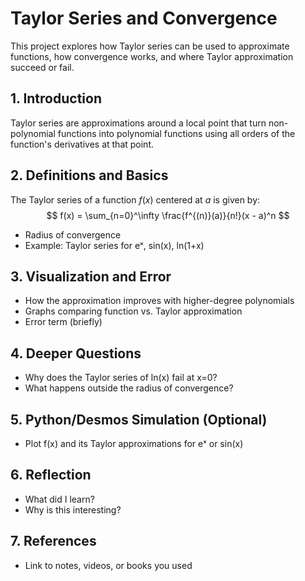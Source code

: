 # Taylor Series and Convergence

This project explores how Taylor series can be used to approximate functions, how convergence works, and where Taylor approximation succeed or fail.

## 1. Introduction
Taylor series are approximations around a local point that turn non-polynomial functions into polynomial functions using all orders of the function's derivatives at that point.


## 2. Definitions and Basics
The Taylor series of a function $f(x)$ centered at $a$ is given by:
$$
f(x) = \sum_{n=0}^\infty \frac{f^{(n)}(a)}{n!}(x - a)^n
$$


- Radius of convergence
- Example: Taylor series for eˣ, sin(x), ln(1+x)

## 3. Visualization and Error
- How the approximation improves with higher-degree polynomials
- Graphs comparing function vs. Taylor approximation
- Error term (briefly)

## 4. Deeper Questions
- Why does the Taylor series of ln(x) fail at x=0?
- What happens outside the radius of convergence?

## 5. Python/Desmos Simulation (Optional)
- Plot f(x) and its Taylor approximations for eˣ or sin(x)

## 6. Reflection
- What did I learn?
- Why is this interesting?

## 7. References
- Link to notes, videos, or books you used
